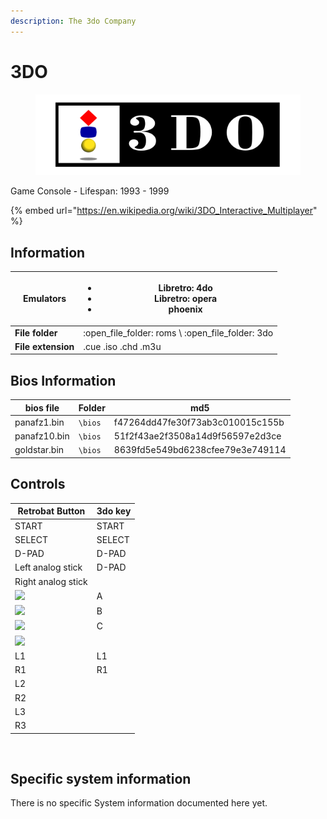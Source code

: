 ```yaml
---
description: The 3do Company
---
```


# 3DO

<figure><img src="https://raw.githubusercontent.com/fabricecaruso/es-theme-carbon/5149a33eed46b2af638b06119397d4023b75131f/art/logos/3do.svg" alt=""><figcaption></figcaption></figure>

Game Console - Lifespan: 1993 - 1999

{% embed url="https://en.wikipedia.org/wiki/3DO_Interactive_Multiplayer" %}

## Information

| **Emulators**      | <ul><li>Libretro: 4do</li><li>Libretro: opera</li><li>phoenix</li></ul> |
| ------------------ | ----------------------------------------------------------------------- |
| **File folder**    | :open\_file\_folder: roms \ :open\_file\_folder: 3do                    |
| **File extension** | .cue .iso .chd .m3u                                                     |

## Bios Information

| bios file    | Folder  | md5                              |
| ------------ | ------- | -------------------------------- |
| panafz1.bin  | `\bios` | f47264dd47fe30f73ab3c010015c155b |
| panafz10.bin | `\bios` | 51f2f43ae2f3508a14d9f56597e2d3ce |
| goldstar.bin | `\bios` | 8639fd5e549bd6238cfee79e3e749114 |

## Controls

| Retrobat Button                                       | 3do key |
| ----------------------------------------------------- | ------- |
| START                                                 | START   |
| SELECT                                                | SELECT  |
| D-PAD                                                 | D-PAD   |
| Left analog stick                                     | D-PAD   |
| Right analog stick                                    |         |
| ![](<../../../.gitbook/assets/image (2) (1) (1).png>) | A       |
| ![](<../../../.gitbook/assets/image (1) (2) (1).png>) | B       |
| ![](<../../../.gitbook/assets/image (4) (1).png>)     | C       |
| ![](<../../../.gitbook/assets/image (3) (1) (2).png>) |         |
| L1                                                    | L1      |
| R1                                                    | R1      |
| L2                                                    |         |
| R2                                                    |         |
| L3                                                    |         |
| R3                                                    |         |

<figure><img src="https://i.imgur.com/lyIP3ja.png" alt=""><figcaption></figcaption></figure>

## Specific system information

There is no specific System information documented here yet.
